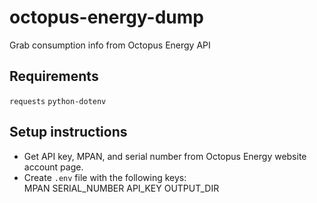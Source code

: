 # octopus-energy-dump
 Grab consumption info from Octopus Energy API
## Requirements
`requests`
`python-dotenv`
## Setup instructions
- Get API key, MPAN, and serial number from Octopus Energy website account page.
- Create `.env` file with the following keys:\
MPAN
SERIAL_NUMBER
API_KEY
OUTPUT_DIR